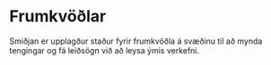 # Frumkvöðlar

Smiðjan er upplagður staður fyrir frumkvöðla á svæðinu til að mynda tengingar og fá leiðsögn við að leysa ýmis verkefni.